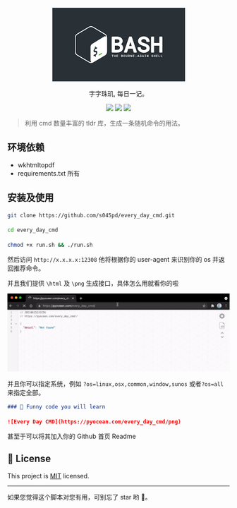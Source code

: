 <p align="center">
<img src="media/bashs.png" />
    <p align="center">字字珠玑, 每日一记。</p>
        <p align="center">
    <a target="_blank" href="https://www.python.org/downloads/" title="Python version"><img src="https://img.shields.io/badge/python-%3E=_3.7.4-green.svg"></a>
    <a target="_blank" href="LICENSE" title="License: MIT"><img src="https://img.shields.io/badge/License-MIT-blue.svg"></a>
    <a target="_blank" href="FastAPI" title="FastAPI"><img src="https://img.shields.io/badge/power_by-FastAPI-Green.svg"></a></p>
</p>

> 利用 cmd 数量丰富的 tldr 库，生成一条随机命令的用法。

## 环境依赖

- wkhtmltopdf
- requirements.txt 所有

## 安装及使用

```sh
git clone https://github.com/s045pd/every_day_cmd.git

cd every_day_cmd

chmod +x run.sh && ./run.sh
```

然后访问 `http://x.x.x.x:12308` 他将根据你的 user-agent 来识别你的 os 并返回推荐命令。

并且我们提供 `\html` 及 `\png` 生成接口，具体怎么用就看你的啦

<img src="media/every_day_cmd.gif">

并且你可以指定系统，例如 `?os=linux,osx,common,window,sunos` 或者`?os=all` 来指定全部。

```md
### 🤡 Funny code you will learn

![Every Day CMD](https://pyocean.com/every_day_cmd/png)
```

甚至于可以将其加入你的 Github 首页 Readme

## 📝 License

This project is [MIT](https://github.com/kefranabg/readme-md-generator/blob/master/LICENSE) licensed.

---

如果您觉得这个脚本对您有用，可别忘了 star 哟 🐶。
